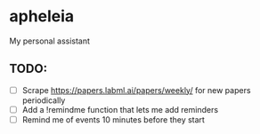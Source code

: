 # apheleia
My personal assistant

## TODO:
- [ ] Scrape https://papers.labml.ai/papers/weekly/ for new papers periodically
- [ ] Add a !remindme function that lets me add reminders
- [ ] Remind me of events 10 minutes before they start